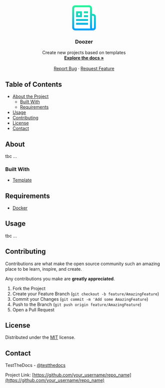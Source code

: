 <!-- PROJECT LOGO -->
<br />
<p align="center">
  <a href="https://github.com/testthedocs/doozer">
    <img src="_static/logo.png" alt="Logo" width="80" height="80">
  </a>

  <h3 align="center">Doozer</h3>

  <p align="center">
    Create new projects based on templates
    <br />
    <a href="https://github.com/testthedocs/doozer"><strong>Explore the docs »</strong></a>
    <br />
    <br />
    <a href="https://github.com/othneildrew/Best-README-Template/issues">Report Bug</a>
    ·
    <a href="https://github.com/othneildrew/Best-README-Template/issues">Request Feature</a>
  </p>
</p>



<!-- TABLE OF CONTENTS -->
## Table of Contents

- [About the Project](#about)
  - [Built With](#built-with)
  - [Requirements](#requirements)
- [Usage](#usage)
- [Contributing](#contributing)
- [License](#license)
- [Contact](#contact)



<!-- ABOUT THE PROJECT -->
## About

tbc ...

### Built With

- [Template](https://github.com/fabiospampinato/template)

## Requirements

- [Docker](https://www.docker.com/)


<!-- USAGE EXAMPLES -->
## Usage

tbc ...

<!-- CONTRIBUTING -->
## Contributing

Contributions are what make the open source community such an amazing place to be learn, inspire, and create.

Any contributions you make are **greatly appreciated**.

1. Fork the Project
2. Create your Feature Branch (`git checkout -b feature/AmazingFeature`)
3. Commit your Changes (`git commit -m 'Add some AmazingFeature`)
4. Push to the Branch (`git push origin feature/AmazingFeature`)
5. Open a Pull Request

<!-- LICENSE -->
## License

Distributed under the [MIT](https://choosealicense.com/licenses/mit) license.

<!-- CONTACT -->
## Contact

TestTheDocs - [@testthedocs](https://twitter.com/testthedocs)

Project Link: [https://github.com/your_username/repo_name](https://github.com/your_username/repo_name)


